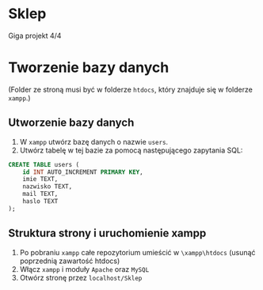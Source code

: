 # Sklep
Giga projekt 4/4

# Tworzenie bazy danych

(Folder ze stroną musi być w folderze `htdocs`, który znajduje się w folderze `xampp`.)

## Utworzenie bazy danych

1. W `xampp` utwórz bazę danych o nazwie `users`.
2. Utwórz tabelę w tej bazie za pomocą następującego zapytania SQL:

```sql
CREATE TABLE users (
    id INT AUTO_INCREMENT PRIMARY KEY,
    imie TEXT,
    nazwisko TEXT,
    mail TEXT,
    haslo TEXT
);
```
## Struktura strony i uruchomienie xampp

1. Po pobraniu `xampp` całe repozytorium umieścić w `\xampp\htdocs` (usunąć poprzednią zawartość htdocs)
2. Włącz `xampp` i moduły `Apache` oraz `MySQL`
3. Otwórz stronę przez `localhost/Sklep`
